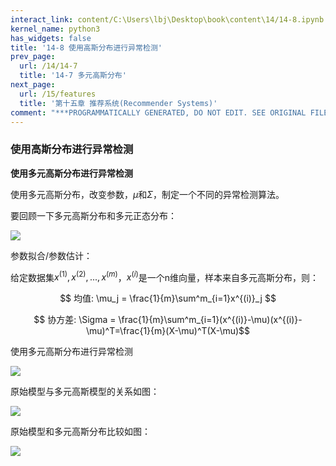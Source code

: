 ```yaml
---
interact_link: content/C:\Users\lbj\Desktop\book\content\14/14-8.ipynb
kernel_name: python3
has_widgets: false
title: '14-8 使用高斯分布进行异常检测'
prev_page:
  url: /14/14-7
  title: '14-7 多元高斯分布'
next_page:
  url: /15/features
  title: '第十五章 推荐系统(Recommender Systems)'
comment: "***PROGRAMMATICALLY GENERATED, DO NOT EDIT. SEE ORIGINAL FILES IN /content***"
---
```


### 使用高斯分布进行异常检测

**使用多元高斯分布进行异常检测**


使用多元高斯分布，改变参数，$\mu$和$\Sigma$，制定一个不同的异常检测算法。

要回顾一下多元高斯分布和多元正态分布： 

![](https://i.loli.net/2018/12/02/5c03882b2ffd6.png)


参数拟合/参数估计：

给定数据集$x^{(1)}, x^{(2)},...,x^{(m)}$，$x^{(i)}$是一个n维向量，样本来自多元高斯分布，则：

$$ 均值: \mu_j = \frac{1}{m}\sum^m_{i=1}x^{(i)}_j $$

$$ 协方差:  \Sigma = \frac{1}{m}\sum^m_{i=1}(x^{(i)}-\mu)(x^{(i)}-\mu)^T=\frac{1}{m}(X-\mu)^T(X-\mu)$$

使用多元高斯分布进行异常检测

![](https://i.loli.net/2018/12/02/5c038a04e742e.png)


原始模型与多元高斯模型的关系如图： 

![](https://i.loli.net/2018/12/02/5c038aa8d4eba.png)

原始模型和多元高斯分布比较如图： 

![](https://i.loli.net/2018/12/02/5c038a76052a8.png)
